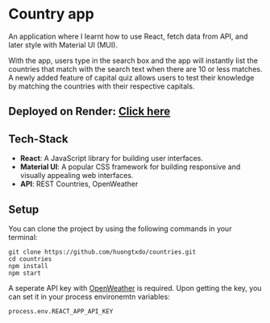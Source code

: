 # Country app

An application where I learnt how to use React, fetch data from API, and later style with Material UI (MUI).

With the app, users type in the search box and the app will instantly list the countries that match with the search text when there are 10 or less matches. A newly added feature of capital quiz allows users to test their knowledge by matching the countries with their respective capitals.

## Deployed on Render: <a href="https://country-app-52no.onrender.com/"> Click here </a>

## Tech-Stack

- **React**: A JavaScript library for building user interfaces.
- **Material UI**: A popular CSS framework for building responsive and visually appealing web interfaces.
- **API**: REST Countries, OpenWeather

## Setup

You can clone the project by using the following commands in your terminal:

```
git clone https://github.com/huongtxdo/countries.git
cd countries
npm install
npm start
```

A seperate API key with <a href="https://home.openweathermap.org/users/sign_up">OpenWeather</a> is required. Upon getting the key, you can set it in your process environemtn variables:

```
process.env.REACT_APP_API_KEY
```
